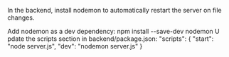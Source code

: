 In the backend, install nodemon to automatically restart the server on file changes.

Add nodemon as a dev dependency:
    npm install --save-dev nodemon
U
pdate the scripts section in backend/package.json:
"scripts": {
  "start": "node server.js",
  "dev": "nodemon server.js"
}

